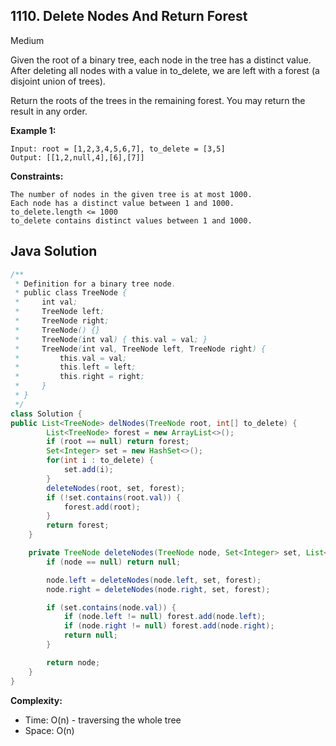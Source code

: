 ## 1110. Delete Nodes And Return Forest
Medium

Given the root of a binary tree, each node in the tree has a distinct value.
After deleting all nodes with a value in to_delete, we are left with a forest (a disjoint union of trees).

Return the roots of the trees in the remaining forest.  You may return the result in any order.

**Example 1:**
```
Input: root = [1,2,3,4,5,6,7], to_delete = [3,5]
Output: [[1,2,null,4],[6],[7]]
``` 

**Constraints:**
```
The number of nodes in the given tree is at most 1000.
Each node has a distinct value between 1 and 1000.
to_delete.length <= 1000
to_delete contains distinct values between 1 and 1000.
```

## Java Solution
```java
/**
 * Definition for a binary tree node.
 * public class TreeNode {
 *     int val;
 *     TreeNode left;
 *     TreeNode right;
 *     TreeNode() {}
 *     TreeNode(int val) { this.val = val; }
 *     TreeNode(int val, TreeNode left, TreeNode right) {
 *         this.val = val;
 *         this.left = left;
 *         this.right = right;
 *     }
 * }
 */
class Solution {
public List<TreeNode> delNodes(TreeNode root, int[] to_delete) {
        List<TreeNode> forest = new ArrayList<>();
        if (root == null) return forest;
        Set<Integer> set = new HashSet<>();
        for(int i : to_delete) {
            set.add(i);
        }
        deleteNodes(root, set, forest);
        if (!set.contains(root.val)) {
            forest.add(root);
        }
        return forest;
    }

    private TreeNode deleteNodes(TreeNode node, Set<Integer> set, List<TreeNode> forest) {
        if (node == null) return null;

        node.left = deleteNodes(node.left, set, forest);
        node.right = deleteNodes(node.right, set, forest);

        if (set.contains(node.val)) {
            if (node.left != null) forest.add(node.left);
            if (node.right != null) forest.add(node.right);
            return null;
        }

        return node;
    }
}
```

**Complexity:**
* Time: O(n) - traversing the whole tree
* Space: O(n)